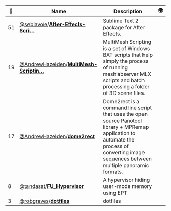 |:star2: | Name | Description | 🌍|
|---|---|---|---|
|51|[@seblavoie](https://github.com/seblavoie)/[**After-Effects-Scri…**](https://github.com/seblavoie/After-Effects-Scripting-Sublime-Text-Package)|Sublime Text 2 package for After Effects.||
|19|[@AndrewHazelden](https://github.com/AndrewHazelden)/[**MultiMesh-Scriptin…**](https://github.com/AndrewHazelden/MultiMesh-Scripting)|MultiMesh Scripting is a set of Windows BAT scripts that help simply the process of running meshlabserver MLX scripts and batch processing a folder of 3D scene files.||
|17|[@AndrewHazelden](https://github.com/AndrewHazelden)/[**dome2rect**](https://github.com/AndrewHazelden/dome2rect)|Dome2rect is a command line script that uses the open source Panotool library + MPRemap application to automate the process of converting image sequences between multiple panoramic formats.||
|8|[@tandasat](https://github.com/tandasat)/[**FU_Hypervisor**](https://github.com/tandasat/FU_Hypervisor)|A hypervisor hiding user-mode memory using EPT||
|3|[@robgraves](https://github.com/robgraves)/[**dotfiles**](https://github.com/robgraves/dotfiles)|dotfiles||

